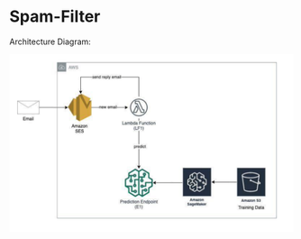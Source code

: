 # Spam-Filter

Architecture Diagram:

<img src="Images/architecture.png" width="600" align="middle">
